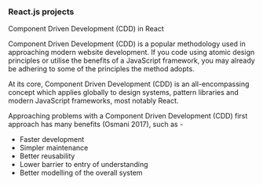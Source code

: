 <!-- @format -->

### React.js projects

Component Driven Development (CDD) in React

Component Driven Development (CDD) is a popular methodology used in approaching modern website development. If you code using atomic design principles or utilise the benefits of a JavaScript framework, you may already be adhering to some of the principles the method adopts.

At its core, Component Driven Development (CDD) is an all-encompassing concept which applies globally to design systems, pattern libraries and modern JavaScript frameworks, most notably React.

Approaching problems with a Component Driven Development (CDD) first approach has many benefits (Osmani 2017), such as -

   *  Faster development
   *  Simpler maintenance
   *  Better reusability
   *  Lower barrier to entry of understanding
   *  Better modelling of the overall system
